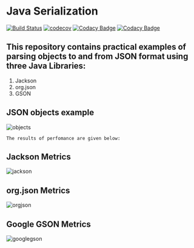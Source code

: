 # Java Serialization
[![Build Status](https://travis-ci.org/MasterOfTheU/java-serialization.svg?branch=master)](https://travis-ci.org/MasterOfTheU/java-serialization)
[![codecov](https://codecov.io/gh/MasterOfTheU/java-serialization/branch/master/graph/badge.svg)](https://codecov.io/gh/MasterOfTheU/java-serialization)
[![Codacy Badge](https://api.codacy.com/project/badge/Grade/66290c80c082419c9fff03ed37c7beb9)](https://www.codacy.com/app/MasterOfTheU/java-serialization?utm_source=github.com&amp;utm_medium=referral&amp;utm_content=MasterOfTheU/java-serialization&amp;utm_campaign=Badge_Grade)
[![Codacy Badge](https://api.codacy.com/project/badge/Coverage/66290c80c082419c9fff03ed37c7beb9)](https://www.codacy.com/app/MasterOfTheU/java-serialization?utm_source=github.com&utm_medium=referral&utm_content=MasterOfTheU/java-serialization&utm_campaign=Badge_Coverage)

## This repository contains practical examples of parsing objects to and from JSON format using three Java Libraries:
 <p>
 <ol>
        <li>Jackson</li>
        <li>org.json</li>
        <li>GSON</li>
    </ol>
</p>
  
## JSON objects example
![objects](https://user-images.githubusercontent.com/15348166/32138676-7da5cc12-bc3f-11e7-8ef1-387e901d64b9.PNG)  
  
    The results of perfomance are given below:
    
## **Jackson Metrics**
![jackson](https://user-images.githubusercontent.com/15348166/32138677-89942c30-bc3f-11e7-8809-8d3947ff52e4.PNG)
## **org.json Metrics**
![orgjson](https://user-images.githubusercontent.com/15348166/32138678-8f1b8090-bc3f-11e7-9657-0774c259e102.PNG)
## **Google GSON Metrics**
![googlegson](https://user-images.githubusercontent.com/15348166/32138679-91590af8-bc3f-11e7-8e75-25e92e99e9c3.PNG)

